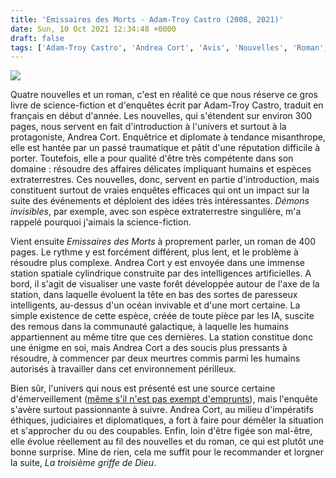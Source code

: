 ```yaml
---
title: 'Emissaires des Morts - Adam-Troy Castro (2008, 2021)'
date: Sun, 10 Oct 2021 12:34:48 +0000
draft: false
tags: ['Adam-Troy Castro', 'Andrea Cort', 'Avis', 'Nouvelles', 'Roman', 'SFFF']
---
```


![](https://carnetslunaires.wordpress.com/wp-content/uploads/2021/10/castro-emissairesdesmorts-p1-scaled-1.jpg?w=700)

Quatre nouvelles et un roman, c'est en réalité ce que nous réserve ce gros livre de science-fiction et d'enquêtes écrit par Adam-Troy Castro, traduit en français en début d'année. Les nouvelles, qui s'étendent sur environ 300 pages, nous servent en fait d'introduction à l'univers et surtout à la protagoniste, Andrea Cort. Enquêtrice et diplomate à tendance misanthrope, elle est hantée par un passé traumatique et pâtit d'une réputation difficile à porter. Toutefois, elle a pour qualité d'être très compétente dans son domaine : résoudre des affaires délicates impliquant humains et espèces extraterrestres. Ces nouvelles, donc, servent en partie d'introduction, mais constituent surtout de vraies enquêtes efficaces qui ont un impact sur la suite des événements et déploient des idées très intéressantes. _Démons invisibles_, par exemple, avec son espèce extraterrestre singulière, m'a rappelé pourquoi j'aimais la science-fiction.

Vient ensuite _Emissaires des Morts_ à proprement parler, un roman de 400 pages. Le rythme y est forcément différent, plus lent, et le problème à résoudre plus complexe. Andrea Cort y est envoyée dans une immense station spatiale cylindrique construite par des intelligences artificielles. A bord, il s'agit de visualiser une vaste forêt développée autour de l'axe de la station, dans laquelle évoluent la tête en bas des sortes de paresseux intelligents, au-dessus d'un océan invivable et d'une mort certaine. La simple existence de cette espèce, créée de toute pièce par les IA, suscite des remous dans la communauté galactique, à laquelle les humains appartiennent au même titre que ces dernières. La station constitue donc une énigme en soi, mais Andrea Cort a des soucis plus pressants à résoudre, à commencer par deux meurtres commis parmi les humains autorisés à travailler dans cet environnement périlleux.

Bien sûr, l'univers qui nous est présenté est une source certaine d'émerveillement ([même s'il n'est pas exempt d'emprunts](https://lecultedapophis.com/2019/12/19/emissaires-des-morts-adam-troy-castro-deuxieme-partie-roman/)), mais l'enquête s'avère surtout passionnante à suivre. Andrea Cort, au milieu d'impératifs éthiques, judiciaires et diplomatiques, a fort à faire pour démêler la situation et s'approcher du ou des coupables. Enfin, loin d'être figée son mal-être, elle évolue réellement au fil des nouvelles et du roman, ce qui est plutôt une bonne surprise. Mine de rien, cela me suffit pour le recommander et lorgner la suite, _La troisième griffe de Dieu_.